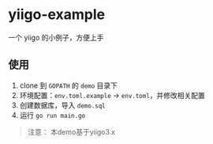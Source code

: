 # yiigo-example

一个 yiigo 的小例子，方便上手

## 使用

1. clone 到 `GOPATH` 的 `demo` 目录下
2. 环境配置：`env.toml.example` -> `env.toml`，并修改相关配置
3. 创建数据库，导入 `demo.sql`
4. 运行 `go run main.go`

> 注意：
> 本demo基于yiigo3.x